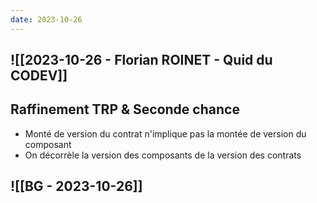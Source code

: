 ```yaml
---
date: 2023-10-26
---
```



## ![[2023-10-26 - Florian ROINET - Quid du CODEV]]
## Raffinement TRP & Seconde chance
- Monté de version du contrat n'implique pas la montée de version du composant
- On décorrèle la version des composants de la version des contrats
## ![[BG - 2023-10-26]]